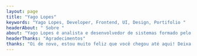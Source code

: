 ```yaml
---
layout: page
title: "Yago Lopes"
keywords: "Yago Lopes, Developer, Frontend, UI, Design, Portifolio "
headerAbout: " Sobre "
about: "Yago Lopes é analista e desenvolvedor de sistemas formado pelo Centro Universitário IMEPAC de Araguari. Atualmente Desenvolvedor Fullstack JavaScript, possuie experiencias comprovadas com as tecnologias Node.js, Java, Git, Docker, React, Angular entre outros... também um grande de fã de sistemas operacionais, banco de dados, automação de processo, versionamento código, software livre, redes, programação, dispositivos móveis e tudo que envolve tecnologia."
headerThanks: "Agradecimentos"
thanks: "Oi de novo, estou muito feliz que você chegou até aqui! Deixa eu adivinhar, você  conseguiu observar algo que poderia ser melhorado, não é? Ou teve uma idéia e gostaria de compartilha-lá comigo! Meu muito obrigado por isso, pois é por causa de pessoas como você, que acredita em um mudo melhor com tecnologias melhores, que me motiva a ajudar outras pessoas produzindo mais conteúdo!!! Fique a vontade para entrar em contado comigo utilizando uma das opções abaixo! Todos os feedbacks serão analisados, e todas as mensagems serão carinhosamente respondidas :)"
---
```

